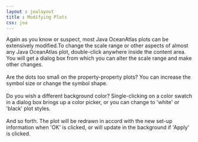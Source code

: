 ```yaml
---
layout : joalayout
title : Modifying Plots
css: joa
---
```



<p>Again as you know or suspect, most Java OceanAtlas plots can be extensively modified.To change the scale range or other aspects of almost any Java OceanAtlas plot, double-click anywhere inside the content area. You will get a dialog box from which you can alter the scale range and make other changes.<br><br>Are the dots too small on the property-property plots? You can increase the symbol size or change the symbol shape.<br><br>Do you wish a different background color? Single-clicking on a color swatch in a dialog box brings up a color picker, or you can change to 'white' or 'black' plot styles.<br><br>And so forth. The plot will be redrawn in accord with the new set-up information when 'OK' is clicked, or will update in the background if 'Apply' is clicked.</p>
